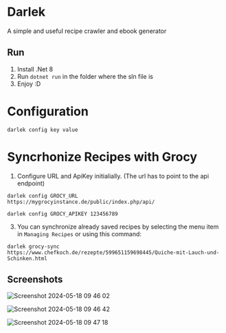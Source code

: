 
# Darlek

A simple and useful recipe crawler and ebook generator

## Run

1. Install .Net 8
2. Run `dotnet run` in the folder where the sln file is 
3. Enjoy :D

# Configuration
`darlek config key value`

# Syncrhonize Recipes with Grocy
1. Configure URL and ApiKey initialially. (The url has to point to the api endpoint)
   
  `darlek config GROCY_URL https://mygrocyinstance.de/public/index.php/api/`

  `darlek config GROCY_APIKEY 123456789`
  
3. You can synchronize already saved recipes by selecting the menu item in `Managing Recipes` or using this command:
   
`darlek grocy-sync https://www.chefkoch.de/rezepte/599651159698445/Quiche-mit-Lauch-und-Schinken.html`

## Screenshots

![Screenshot 2024-05-18 09 46 02](https://github.com/furesoft/Darlek/assets/4117602/fb15c255-9153-4311-9a61-292cc2481699)

![Screenshot 2024-05-18 09 46 42](https://github.com/furesoft/Darlek/assets/4117602/57752070-5842-4271-a2dc-809d403b1d53)

![Screenshot 2024-05-18 09 47 18](https://github.com/furesoft/Darlek/assets/4117602/8fb2ece2-cf5b-4d70-bbc0-c520373992f5)
